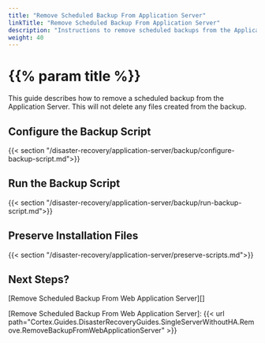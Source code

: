 ```yaml
---
title: "Remove Scheduled Backup From Application Server"
linkTitle: "Remove Scheduled Backup From Application Server"
description: "Instructions to remove scheduled backups from the Application Server."
weight: 40
---
```


# {{% param title %}}

This guide describes how to remove a scheduled backup from the Application Server. This will not delete any files created from the backup.

## Configure the Backup Script

{{< section "/disaster-recovery/application-server/backup/configure-backup-script.md">}}

## Run the Backup Script

{{< section "/disaster-recovery/application-server/backup/run-backup-script.md">}}

## Preserve Installation Files

{{< section "/disaster-recovery/application-server/preserve-scripts.md">}}

## Next Steps?

[Remove Scheduled Backup From Web Application Server][]

[Remove Scheduled Backup From Web Application Server]: {{< url path="Cortex.Guides.DisasterRecoveryGuides.SingleServerWithoutHA.Remove.RemoveBackupFromWebApplicationServer" >}}
